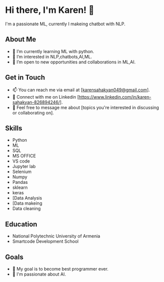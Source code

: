 # Hi there, I'm Karen! 👋

I'm a passionate ML, currently I makeing chatbot with NLP.

## About Me

- 🌱 I’m currently learning ML with python.
- 👀 I’m interested in NLP,chatbots,AI,ML.
- 💼 I’m open to new opportunities and collaborations in ML,AI.


## Get in Touch

- 📫 You can reach me via email at [karensahakyan049@gmail.com].
- 📱 Connect with me on Linkedin [https://www.linkedin.com/in/karen-sahakyan-826894246/].
- 💬 Feel free to message me about [topics you're interested in discussing or collaborating on].

## Skills

- Python
- ML
- SQL
- MS OFFICE
- VS code
- Jupyter lab
- Selenium
- Numpy
- Pandas
- sklearn
- keras
- [Data Analysis
- [Data makeing
- Data cleaning
 
## Education

- National Polytechnic University of Armenia
- Smartcode Development School

## Goals

- 🚀 My goal is to become best programmer ever.
- 📖 I'm passionate about AI.


